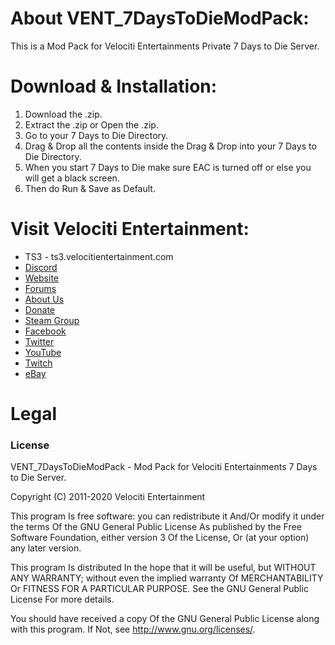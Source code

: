 # About VENT_7DaysToDieModPack:
This is a Mod Pack for Velociti Entertainments Private 7 Days to Die Server.

# Download & Installation:
1) Download the .zip.
2) Extract the .zip or Open the .zip.
3) Go to your 7 Days to Die Directory.
4) Drag & Drop all the contents inside the Drag & Drop into your 7 Days to Die Directory.
5) When you start 7 Days to Die make sure EAC is turned off or else you will get a black screen.
6) Then do Run & Save as Default.

# Visit Velociti Entertainment:
* TS3 - ts3.velocitientertainment.com
* [Discord](http://discord.velocitientertainment.com)
* [Website](http://velocitientertainment.com/)
* [Forums](http://velocitientertainment.com/forum)
* [About Us](http://velocitientertainment.com/pc-gaming/)
* [Donate](http://velocitientertainment.com/donations/)
* [Steam Group](http://steamcommunity.com/groups/velocitientertainment)
* [Facebook](http://facebook.com/VelocitiEntertainment)
* [Twitter](http://twitter.com/VelocitiEnt)
* [YouTube](http://youtube.com/user/HumanTree92)
* [Twitch](http://twitch.tv/humantree92)
* [eBay](http://ebay.com/usr/humantree92)

# Legal
### License
VENT_7DaysToDieModPack - Mod Pack for Velociti Entertainments 7 Days to Die Server.

Copyright (C) 2011-2020 Velociti Entertainment

This program Is free software: you can redistribute it And/Or modify it under the terms Of the GNU General Public License As published by the Free Software Foundation, either version 3 Of the License, Or (at your option) any later version.

This program Is distributed In the hope that it will be useful, but WITHOUT ANY WARRANTY; without even the implied warranty Of MERCHANTABILITY Or FITNESS FOR A PARTICULAR PURPOSE. See the GNU General Public License For more details.

You should have received a copy Of the GNU General Public License along with this program. If Not, see http://www.gnu.org/licenses/.
